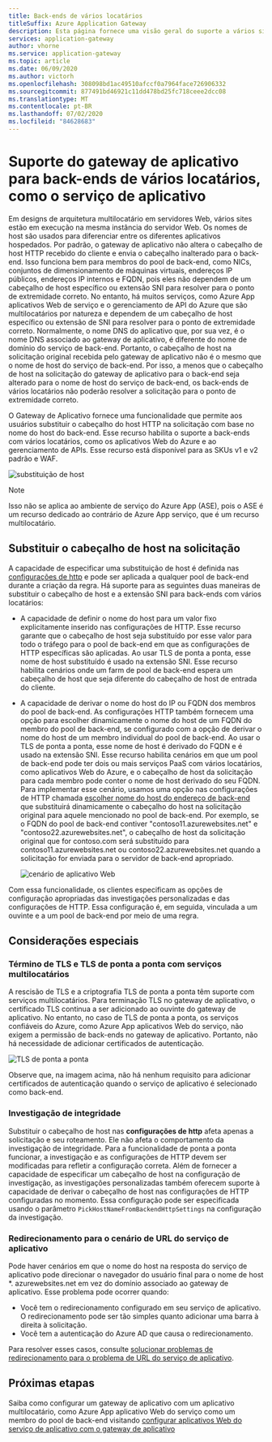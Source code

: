 ```yaml
---
title: Back-ends de vários locatários
titleSuffix: Azure Application Gateway
description: Esta página fornece uma visão geral do suporte a vários sites do Gateway de Aplicativo para back-ends com vários locatários.
services: application-gateway
author: vhorne
ms.service: application-gateway
ms.topic: article
ms.date: 06/09/2020
ms.author: victorh
ms.openlocfilehash: 308098bd1ac49510afccf0a7964face726906332
ms.sourcegitcommit: 877491bd46921c11dd478bd25fc718ceee2dcc08
ms.translationtype: MT
ms.contentlocale: pt-BR
ms.lasthandoff: 07/02/2020
ms.locfileid: "84628683"
---
```

# <a name="application-gateway-support-for-multi-tenant-back-ends-such-as-app-service"></a>Suporte do gateway de aplicativo para back-ends de vários locatários, como o serviço de aplicativo

Em designs de arquitetura multilocatário em servidores Web, vários sites estão em execução na mesma instância do servidor Web. Os nomes de host são usados para diferenciar entre os diferentes aplicativos hospedados. Por padrão, o gateway de aplicativo não altera o cabeçalho de host HTTP recebido do cliente e envia o cabeçalho inalterado para o back-end. Isso funciona bem para membros do pool de back-end, como NICs, conjuntos de dimensionamento de máquinas virtuais, endereços IP públicos, endereços IP internos e FQDN, pois eles não dependem de um cabeçalho de host específico ou extensão SNI para resolver para o ponto de extremidade correto. No entanto, há muitos serviços, como Azure App aplicativos Web de serviço e o gerenciamento de API do Azure que são multilocatários por natureza e dependem de um cabeçalho de host específico ou extensão de SNI para resolver para o ponto de extremidade correto. Normalmente, o nome DNS do aplicativo que, por sua vez, é o nome DNS associado ao gateway de aplicativo, é diferente do nome de domínio do serviço de back-end. Portanto, o cabeçalho de host na solicitação original recebida pelo gateway de aplicativo não é o mesmo que o nome de host do serviço de back-end. Por isso, a menos que o cabeçalho de host na solicitação do gateway de aplicativo para o back-end seja alterado para o nome de host do serviço de back-end, os back-ends de vários locatários não poderão resolver a solicitação para o ponto de extremidade correto. 

O Gateway de Aplicativo fornece uma funcionalidade que permite aos usuários substituir o cabeçalho do host HTTP na solicitação com base no nome do host do back-end. Esse recurso habilita o suporte a back-ends com vários locatários, como os aplicativos Web do Azure e ao gerenciamento de APIs. Esse recurso está disponível para as SKUs v1 e v2 padrão e WAF. 

![substituição de host](./media/application-gateway-web-app-overview/host-override.png)

> [!NOTE]
> Isso não se aplica ao ambiente de serviço do Azure App (ASE), pois o ASE é um recurso dedicado ao contrário de Azure App serviço, que é um recurso multilocatário.

## <a name="override-host-header-in-the-request"></a>Substituir o cabeçalho de host na solicitação

A capacidade de especificar uma substituição de host é definida nas [configurações de http](https://docs.microsoft.com/azure/application-gateway/configuration-overview#http-settings) e pode ser aplicada a qualquer pool de back-end durante a criação da regra. Há suporte para as seguintes duas maneiras de substituir o cabeçalho de host e a extensão SNI para back-ends com vários locatários:

- A capacidade de definir o nome do host para um valor fixo explicitamente inserido nas configurações de HTTP. Esse recurso garante que o cabeçalho de host seja substituído por esse valor para todo o tráfego para o pool de back-end em que as configurações de HTTP específicas são aplicadas. Ao usar TLS de ponta a ponta, esse nome de host substituído é usado na extensão SNI. Esse recurso habilita cenários onde um farm de pool de back-end espera um cabeçalho de host que seja diferente do cabeçalho de host de entrada do cliente.

- A capacidade de derivar o nome do host do IP ou FQDN dos membros do pool de back-end. As configurações HTTP também fornecem uma opção para escolher dinamicamente o nome do host de um FQDN do membro do pool de back-end, se configurado com a opção de derivar o nome do host de um membro individual do pool de back-end. Ao usar o TLS de ponta a ponta, esse nome de host é derivado do FQDN e é usado na extensão SNI. Esse recurso habilita cenários em que um pool de back-end pode ter dois ou mais serviços PaaS com vários locatários, como aplicativos Web do Azure, e o cabeçalho de host da solicitação para cada membro pode conter o nome de host derivado do seu FQDN. Para implementar esse cenário, usamos uma opção nas configurações de HTTP chamada [escolher nome do host do endereço de back-end](https://docs.microsoft.com/azure/application-gateway/configuration-overview#pick-host-name-from-back-end-address) que substituirá dinamicamente o cabeçalho do host na solicitação original para aquele mencionado no pool de back-end.  Por exemplo, se o FQDN do pool de back-end contiver "contoso11.azurewebsites.net" e "contoso22.azurewebsites.net", o cabeçalho de host da solicitação original que for contoso.com será substituído para contoso11.azurewebsites.net ou contoso22.azurewebsites.net quando a solicitação for enviada para o servidor de back-end apropriado. 

  ![cenário de aplicativo Web](./media/application-gateway-web-app-overview/scenario.png)

Com essa funcionalidade, os clientes especificam as opções de configuração apropriadas das investigações personalizadas e das configurações de HTTP. Essa configuração é, em seguida, vinculada a um ouvinte e a um pool de back-end por meio de uma regra.

## <a name="special-considerations"></a>Considerações especiais

### <a name="tls-termination-and-end-to-end-tls-with-multi-tenant-services"></a>Término de TLS e TLS de ponta a ponta com serviços multilocatários

A rescisão de TLS e a criptografia TLS de ponta a ponta têm suporte com serviços multilocatários. Para terminação TLS no gateway de aplicativo, o certificado TLS continua a ser adicionado ao ouvinte do gateway de aplicativo. No entanto, no caso de TLS de ponta a ponta, os serviços confiáveis do Azure, como Azure App aplicativos Web do serviço, não exigem a permissão de back-ends no gateway de aplicativo. Portanto, não há necessidade de adicionar certificados de autenticação. 

![TLS de ponta a ponta](./media/application-gateway-web-app-overview/end-to-end-ssl.png)

Observe que, na imagem acima, não há nenhum requisito para adicionar certificados de autenticação quando o serviço de aplicativo é selecionado como back-end.

### <a name="health-probe"></a>Investigação de integridade

Substituir o cabeçalho de host nas **configurações de http** afeta apenas a solicitação e seu roteamento. Ele não afeta o comportamento da investigação de integridade. Para a funcionalidade de ponta a ponta funcionar, a investigação e as configurações de HTTP devem ser modificadas para refletir a configuração correta. Além de fornecer a capacidade de especificar um cabeçalho de host na configuração de investigação, as investigações personalizadas também oferecem suporte à capacidade de derivar o cabeçalho de host nas configurações de HTTP configuradas no momento. Essa configuração pode ser especificada usando o parâmetro `PickHostNameFromBackendHttpSettings` na configuração da investigação.

### <a name="redirection-to-app-services-url-scenario"></a>Redirecionamento para o cenário de URL do serviço de aplicativo

Pode haver cenários em que o nome do host na resposta do serviço de aplicativo pode direcionar o navegador do usuário final para o nome de host *. azurewebsites.net em vez do domínio associado ao gateway de aplicativo. Esse problema pode ocorrer quando:

- Você tem o redirecionamento configurado em seu serviço de aplicativo. O redirecionamento pode ser tão simples quanto adicionar uma barra à direita à solicitação.
- Você tem a autenticação do Azure AD que causa o redirecionamento.

Para resolver esses casos, consulte [solucionar problemas de redirecionamento para o problema de URL do serviço de aplicativo](https://docs.microsoft.com/azure/application-gateway/troubleshoot-app-service-redirection-app-service-url).

## <a name="next-steps"></a>Próximas etapas

Saiba como configurar um gateway de aplicativo com um aplicativo multilocatário, como Azure App aplicativo Web do serviço como um membro do pool de back-end visitando [configurar aplicativos Web do serviço de aplicativo com o gateway de aplicativo](https://docs.microsoft.com/azure/application-gateway/configure-web-app-portal)
